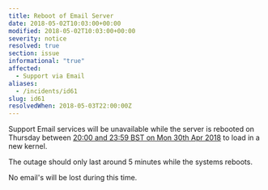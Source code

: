 ```yaml
---
title: Reboot of Email Server
date: 2018-05-02T10:03:00+00:00
modified: 2018-05-02T10:03:00+00:00
severity: notice
resolved: true
section: issue
informational: "true"
affected:
  - Support via Email
aliases:
  - /incidents/id61
slug: id61
resolvedWhen: 2018-05-03T22:00:00Z
---
```


Support Email services will be unavailable while the server is rebooted on Thursday between [20:00 and 23:59 BST on Mon 30th Apr 2018](https://www.timeanddate.com/worldclock/fixedtime.html?iso=20180503T19&ah=4) to load in a new kernel.

The outage should only last around 5 minutes while the systems reboots.

No email's will be lost during this time.

